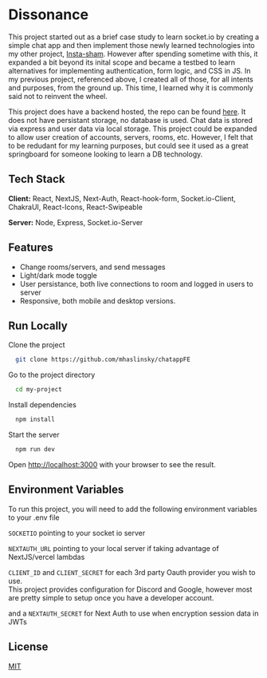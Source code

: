 # Dissonance

This project started out as a brief case study to learn socket.io by creating a simple chat app and then implement those newly
learned technologies into my other
project, [Insta-sham](https://github.com/mhaslinsky/imagesplaces). However after spending sometime with this, it expanded a bit
beyond its inital scope and became a testbed to learn alternatives for implementing authentication, form logic, and CSS in JS.
In my previous project, referenced above, I created all of those, for all intents and purposes, from the ground up. This time,
I learned why it is commonly said not to reinvent the wheel.

This project does have a backend hosted, the repo can be found [here](https://github.com/mhaslinsky/expressjs-mongoose-rw).
It does not have persistant storage, no database is used. Chat data is stored via express and user data via local storage.
This project could be expanded to allow user creation of accounts, servers, rooms, etc. However, I felt that to be
redudant for my learning purposes, but could see it used as a great springboard for someone looking to learn a DB technology.

## Tech Stack

**Client:** React, NextJS, Next-Auth, React-hook-form, Socket.io-Client, ChakraUI, React-Icons, React-Swipeable

**Server:** Node, Express, Socket.io-Server

## Features

- Change rooms/servers, and send messages
- Light/dark mode toggle
- User persistance, both live connections to room and logged in users to server
- Responsive, both mobile and desktop versions.

## Run Locally

Clone the project

```bash
  git clone https://github.com/mhaslinsky/chatappFE
```

Go to the project directory

```bash
  cd my-project
```

Install dependencies

```bash
  npm install
```

Start the server

```bash
  npm run dev
```

Open [http://localhost:3000](http://localhost:3000) with your browser to see the result.

## Environment Variables

To run this project, you will need to add the following environment variables to your .env file

`SOCKETIO` pointing to your socket io server

`NEXTAUTH_URL` pointing to your local server if taking advantage of NextJS/vercel lambdas

`CLIENT_ID` and `CLIENT_SECRET` for each 3rd party Oauth provider you wish to use.  
This project provides configuration for Discord and Google, however most are pretty simple to setup
once you have a developer account.

and a `NEXTAUTH_SECRET` for Next Auth to use when encryption session data in JWTs

## License

[MIT](https://choosealicense.com/licenses/mit/)
